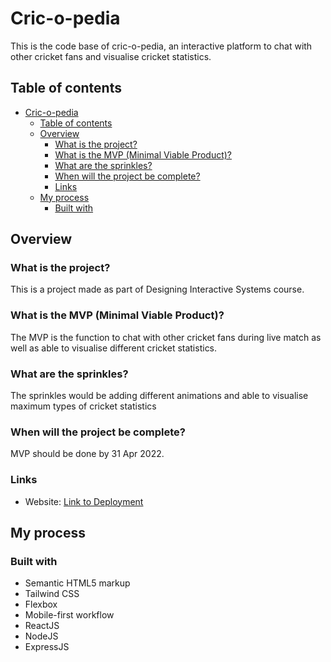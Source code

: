 # Cric-o-pedia

This is the code base of cric-o-pedia, an interactive platform to chat with other cricket fans and visualise cricket statistics.

## Table of contents

- [Cric-o-pedia](#cric-o-pedia)
  - [Table of contents](#table-of-contents)
  - [Overview](#overview)
    - [What is the project?](#what-is-the-project)
    - [What is the MVP (Minimal Viable Product)?](#what-is-the-mvp-minimal-viable-product)
    - [What are the sprinkles?](#what-are-the-sprinkles)
    - [When will the project be complete?](#when-will-the-project-be-complete)
    - [Links](#links)
  - [My process](#my-process)
    - [Built with](#built-with)

## Overview

### What is the project?

This is a project made as part of Designing Interactive Systems course.

### What is the MVP (Minimal Viable Product)?

The MVP is the function to chat with other cricket fans during live match as well as able to visualise different cricket statistics.

### What are the sprinkles?

The sprinkles would be adding different animations and able to visualise maximum types of cricket statistics

### When will the project be complete?

MVP should be done by 31 Apr 2022.

### Links

-   Website: [Link to Deployment](https://cric-o-pedia.live)

## My process

### Built with

-   Semantic HTML5 markup
-   Tailwind CSS
-   Flexbox
-   Mobile-first workflow
-   ReactJS
-   NodeJS
-   ExpressJS
